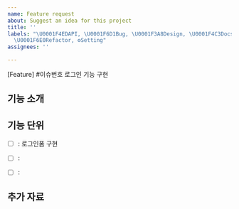 ```yaml
---
name: Feature request
about: Suggest an idea for this project
title: ''
labels: "\U0001F4EDAPI, \U0001F6D1Bug, \U0001F3A8Design, \U0001F4C3Docs, ❓Question,
  \U0001F6E0Refactor, ⚙Setting"
assignees: ''

---
```


[Feature] #이슈번호 로그인 기능 구현 


## 기능 소개


## 기능 단위 
- [ ] : 로그인폼 구현
- [ ] :
- [ ] :


## 추가 자료
